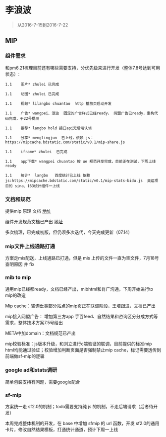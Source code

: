 # 李浪波

> 从2016-7-15到2016-7-22

## MIP

### 组件需求

和pm6.21梳理目前还有哪些需要支持，分优先级来进行开发（整体7.8号达到可用状态）:
	
	1.1    图片* zhulei 已完成
	
	1.1    动图* zhulei 已完成
	
	1.1    视频* lilangbo chuantao  http 播放页启动开发
	
	1.1    广告* wangpei、浪波  固定的广告样式已经ready， 网盟广告已ready，重构代码完成，于22号提测
	
	1.1    推荐* langbo hold 接口api无后端认领
	
	1.1    分享* menglingjun  已上线，依赖 js：https://mipcache.bdstatic.com/static/v0.1/mip-share.js
	
	1.1    iframe* zhulei  已完成
	
	1.1    app下载* wangpei chuantao 按 ue 规范开发完成，目前正在测试，下周上线ready 
	
	1.1    统计*  langbo   百度统计已上线 依赖 js:https://mipcache.bdstatic.com/static/v0.1/mip-stats-bidu.js  奥运项目的 sina、163统计组件一上线

### 文档和规范

提供mip 原理 文档 [地址](http://mip.baidu.com/#./docs/2_guides/mipspeedup.md)

组件开发规范文档已产出 [地址](http://mip.baidu.com/#./docs/3_reference/components.md)

多次梳理，已完成初版，但仍须多次迭代，今天完成更新（07.14）

### mip文件上线通路打通

方案走mis配送，上线通路已打通，但是 mis 上传的文件一直为空文件，7月18号查明原因 并 fix

### mib to mip

通用mip已经都ready，文档已经产出，mibhtml和肖广沟通，下周开始进行to mip的改造

Mip cache：咨询垂类部分站点的mip页正在联调阶段，王培跟进，文档已产出

mip接入网盟广告：
	增加第三方app 手百feed、自然结果和咨询区分分成方式等需求，整体技术方案7.5号给出

META中加domain：文档规范已产出

mip校验标准：js版本升级，和刘立进行c端验证的联调，目前提供的标准mip html均能通过验证；校验增加判断页面是否强制禁止mip cache，标记需要透传到前端做sf-mip的逻辑

### google ad和stats调研

简单包装支持有问题，需要google配合

### sf-mip

方案统一走 sf2.0的机制；todo需要支持纯 js 的机制，不走后端请求（后者待开发）

本周完成整体机制的开发，在 base 中增加 sfmip 的 url 函数，开发 sf2.0的通用卡片，修改自然结果模板，打通统计通道，预计下周一上线
